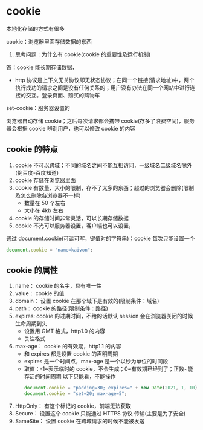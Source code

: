 # cookie

本地化存储的方式有很多

cookie：浏览器里面存储数据的东西

1. 思考问题：为什么有 cookie(cookie 的重要性及运行机制)

答：cookie 能长期存储数据，

- http 协议是上下文无关协议即无状态协议；在同一个链接(请求地址)中，两个执行成功的请求之间是没有任何关系的；用户没有办法在同一个网站中进行连接的交互。登录页面、购买的购物车

set-cookie：服务器设置的

浏览器自动存储 cookie；之后每次请求都会携带 cookie(存多了浪费空间)，服务器会根据 cookie 辨别用户，也可以修改 cookie 的内容

## cookie 的特点

1. cookie 不可以跨域；不同的域名之间不能互相访问，一级域名二级域名除外(例百度-百度知道)
2. cookie 存储在浏览器里面
3. cookie 有数量、大小的限制，存不了太多的东西；超过的浏览器会删除(限制及怎么删除各浏览器不一样)
   - 数量在 50 个左右
   - 大小在 4kb 左右
4. cookie 的存储时间非常灵活，可以长期存储数据
5. cookie 不光可以服务器设置，客户端也可以设置，

通过 document.cookie(可读可写，键值对的字符串)；cookie 每次只能设置一个

```js
document.cookie = "name=kaivon";
```

## cookie 的属性

1. name： cookie 的名字，具有唯一性
2. value： cookie 的值
3. domain： 设置 cookie 在那个域下是有效的(限制条件：域名)
4. path： cookie 的路径(限制条件：路径)
5. expires: cookie 的过期时间，不给的话默认 session 会在浏览器关闭的时候生命周期到头
   - 设置用 GMT 格式，http1.0 的内容
   - 关注格式
6. max-age： cookie 的有效期，http1.1 的内容
   - 和 expires 都是设置 cookie 的声明周期
   - expires 是一个时间点，max-age 是一个以秒为单位的时间段
   - 取值：-1~表示临时的 cookie，不会生成；0~有效期已经到了；正数~能存活的时间周期
     以下只能看，不能操作
     ```js
     document.cookie = "padding=30; expires=" + new Date(2021, 1, 10);
     document.cookie = "set=20; max-age=5";
     ```
7. HttpOnly： 有这个标记的 cookie，前端无法获取
8. Secure： 设置这个 cookie 只能通过 HTTPS 协议 传输(主要是为了安全)
9. SameSite： 设置 cookie 在跨域请求的时候不能被发送
